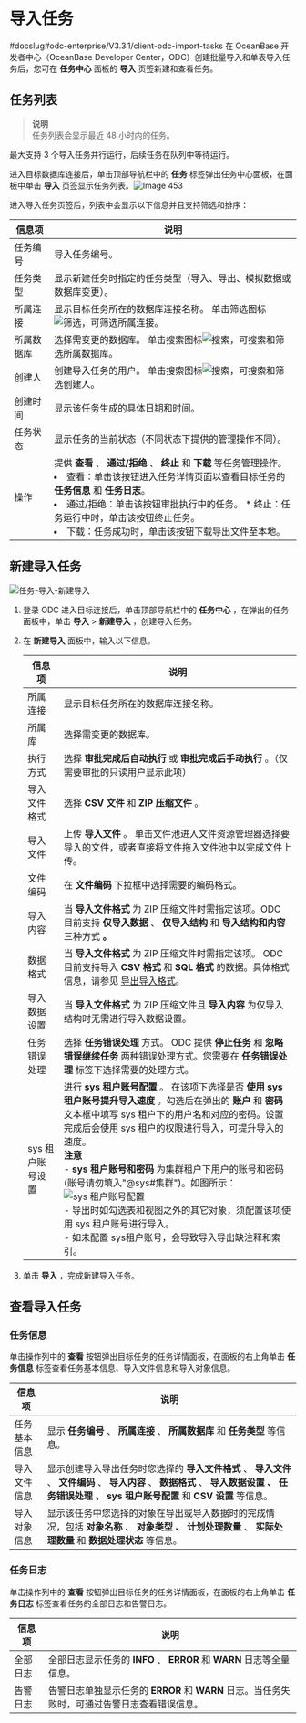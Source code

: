 导入任务 
=========================
#docslug#odc-enterprise/V3.3.1/client-odc-import-tasks
在 OceanBase 开发者中心（OceanBase Developer Center，ODC）创建批量导入和单表导入任务后，您可在 **任务中心** 面板的 **导入** 页签新建和查看任务。

任务列表 
-------------------------

> **说明** <br>
> 任务列表会显示最近 48 小时内的任务。

最大支持 3 个导入任务并行运行，后续任务在队列中等待运行。

进入目标数据库连接后，单击顶部导航栏中的 **任务** 标签弹出任务中心面板，在面板中单击 **导入** 页签显示任务列表。![Image 453](https://help-static-aliyun-doc.aliyuncs.com/assets/img/zh-CN/7356627461/p263250.png)

进入导入任务页签后，列表中会显示以下信息并且支持筛选和排序：


|  信息项  |                                                                                                                                                                                                               说明                                                                                                                                                                                                                |
|-------|---------------------------------------------------------------------------------------------------------------------------------------------------------------------------------------------------------------------------------------------------------------------------------------------------------------------------------------------------------------------------------------------------------------------------------|
| 任务编号  | 导入任务编号。                                                                                                                                                                                                                                                                                                                                                                                                                         |
| 任务类型  | 显示新建任务时指定的任务类型（导入、导出、模拟数据或数据库变更）。                                                                                                                                                                                                                                                                                                                                                                                               |
| 所属连接  | 显示目标任务所在的数据库连接名称。 单击筛选图标![筛选](https://help-static-aliyun-doc.aliyuncs.com/assets/img/zh-CN/0583667361/p352180.jpg)，可筛选所属连接。                                                                                                                                                                                                                                                                                     |
| 所属数据库 | 选择需变更的数据库。 单击搜索图标![搜索](https://help-static-aliyun-doc.aliyuncs.com/assets/img/zh-CN/5526247461/p416691.jpg)，可搜索和筛选所属数据库。                                                                                                                                                                                                                                                                                        |
| 创建人   | 创建导入任务的用户。 单击搜索图标![搜索](https://help-static-aliyun-doc.aliyuncs.com/assets/img/zh-CN/5526247461/p416691.jpg)，可搜索和筛选创建人。                                                                                                                                                                                                                                                                                          |
| 创建时间  | 显示该任务生成的具体日期和时间。                                                                                                                                                                                                                                                                                                                                                                                                                |
| 任务状态  | 显示任务的当前状态（不同状态下提供的管理操作不同）。                                                                                                                                                                                                                                                                                                                                                                                                      |
| 操作    | 提供 **查看** 、 **通过/拒绝** 、 **终止** 和 **下载** 等任务管理操作。<br> <li> 查看：单击该按钮进入任务详情页面以查看目标任务的 **任务信息** 和 **任务日志**。</li>   <li> 通过/拒绝：单击该按钮审批执行中的任务。   * 终止：任务运行中时，单击该按钮终止任务。</li>   <li> 下载：任务成功时，单击该按钮下载导出文件至本地。</li>    |



新建导入任务 
---------------------------

![任务-导入-新建导入](https://help-static-aliyun-doc.aliyuncs.com/assets/img/zh-CN/6655018461/p415562.png)

1. 登录 ODC 进入目标连接后，单击顶部导航栏中的 **任务中心** ，在弹出的任务面板中，单击 **导入** \> **新建导入** ，创建导入任务。

   

2. 在 **新建导入** 面板中，输入以下信息。

   

   |    信息项     |                                                                                                                                                                                                                                                                                      说明                                                                                                                                                                                                                                                                                      |
   |------------|------------------------------------------------------------------------------------------------------------------------------------------------------------------------------------------------------------------------------------------------------------------------------------------------------------------------------------------------------------------------------------------------------------------------------------------------------------------------------------------------------------------------------------------------------------------------------|
   | 所属连接       | 显示目标任务所在的数据库连接名称。                                                                                                                                                                                                                                                                                                                                                                                                                                                                                                                                                            |
   | 所属库        | 选择需变更的数据库。                                                                                                                                                                                                                                                                                                                                                                                                                                                                                                                                                                   |
   | 执行方式       | 选择 **审批完成后自动执行** 或 **审批完成后手动执行** 。（仅需要审批的只读用户显示此项）                                                                                                                                                                                                                                                                                                                                                                                                                                                                                                                           |
   | 导入文件格式     | 选择  **CSV 文件** 和 **ZIP 压缩文件** 。                                                                                                                                                                                                                                                                                                                                                                                                                                                                                                                                              |
   | 导入文件       | 上传 **导入文件** 。 单击文件池进入文件资源管理器选择要导入的文件，或者直接将文件拖入文件池中以完成文件上传。                                                                                                                                                                                                                                                                                                                                                                                                                                                                                                   |
   | 文件编码       | 在 **文件编码** 下拉框中选择需要的编码格式。                                                                                                                                                                                                                                                                                                                                                                                                                                                                                                                                                    |
   | 导入内容       | 当 **导入文件格式** 为 ZIP 压缩文件时需指定该项。ODC 目前支持 **仅导入数据** 、 **仅导入结构** 和 **导入结构和内容** 三种方式 **。**                                                                                                                                                                                                                                                                                                                                                                                                                                                                                        |
   | 数据格式       | 当 **导入文件格式** 为 ZIP 压缩文件时需指定该项。 ODC 目前支持导入 **CSV 格式** 和 **SQL 格式** 的数据。具体格式信息，请参见 [导出导入格式](../5.client-odc-use-tools/1.client-odc-data-export-and-import/2.client-odc-export-and-import-formats.md)。                                                                                                                                                                                                                                                                                                                                                                                                                      |
   | 导入数据设置     | 当 **导入文件格式** 为 ZIP 压缩文件且 **导入内容** 为仅导入结构时无需进行导入数据设置。                                                                                                                                                                                                                                                                                                                                                                                                                                                                                                                         |
   | 任务错误处理     | 选择 **任务错误处理** 方式。 ODC 提供 **停止任务** 和 **忽略错误继续任务** 两种错误处理方式。您需要在 **任务错误处理** 标签下选择需要的处理方式。                                                                                                                                                                                                                                                                                                                                                                                                                                                                      |
   | sys 租户账号设置 | 进行 **sys 租户账号配置** 。 在该项下选择是否 **使用 sys 租户账号提升导入速度** 。勾选后在弹出的 **账户** 和 **密码** 文本框中填写 sys 租户下的用户名和对应的密码。设置完成后会使用 sys 租户的权限进行导入，可提升导入的速度。<br> **注意**<br>  - **sys 租户账号和密码** 为集群租户下用户的账号和密码 (账号请勿填入"@sys#集群")。如图所示：<br> ![sys 租户账号配置](https://help-static-aliyun-doc.aliyuncs.com/assets/img/zh-CN/9555336361/p348256.png) <br>  - 导出时如勾选表和视图之外的其它对象，须配置该项使用 sys 租户账号进行导入。<br>   - 如未配置 sys租户账号，会导致导入导出缺注释和索引。    |

   

3. 单击 **导入** ，完成新建导入任务。

   




查看导入任务 
---------------------------

### 任务信息 

单击操作列中的 **查看** 按钮弹出目标任务的任务详情面板，在面板的右上角单击 **任务信息** 标签查看任务基本信息、导入文件信息和导入对象信息。


|  信息项   |                                                                     说明                                                                      |
|--------|---------------------------------------------------------------------------------------------------------------------------------------------|
| 任务基本信息 | 显示 **任务编号** 、 **所属连接** 、 **所属数据库** 和 **任务类型** 等信息。                                                                                          |
| 导入文件信息 | 显示创建导入导出任务时您选择的 **导入文件格式** 、 **导入文件** 、 **文件编码** 、 **导入内容** 、 **数据格式** 、 **导入数据设置** **、** **任务错误处理** **、** **sys 租户账号配置** 和 **CSV 设置** 等信息。 |
| 导入对象信息 | 显示该任务中您选择的对象在导出或导入数据时的完成情况，包括  **对象名称** 、 **对象类型** **、** **计划处理数量** 、 **实际处理数量** 和 **数据处理状态** 等信息。                          |



### 任务日志 

单击操作列中的 **查看** 按钮弹出目标任务的任务详情面板，在面板的右上角单击 **任务日志** 标签查看任务的全部日志和告警日志。


| 信息项  |                            说明                             |
|------|-----------------------------------------------------------|
| 全部日志 | 全部日志显示任务的 **INFO** 、 **ERROR** 和 **WARN** 日志等全量信息。        |
| 告警日志 | 告警日志单独显示任务的 **ERROR** 和 **WARN** 日志。当任务失败时，可通过告警日志查看错误信息。 |


